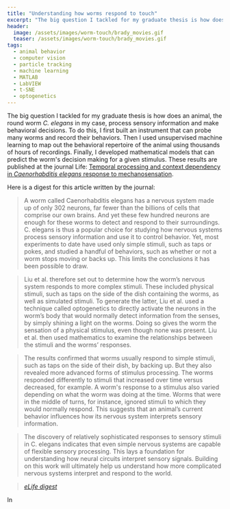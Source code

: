 ```yaml
---
title: "Understanding how worms respond to touch"
excerpt: "The big question I tackled for my graduate thesis is how does an animal, the round worm *C. elegans* in my case, process sensory information and make behavioral decisions."
header:
  image: /assets/images/worm-touch/brady_movies.gif
  teaser: /assets/images/worm-touch/brady_movies.gif
tags:
  - animal behavior
  - computer vision
  - particle tracking
  - machine learning
  - MATLAB
  - LabVIEW
  - t-SNE
  - optogenetics
---
```


The big question I tackled for my graduate thesis is how does an animal, the round worm *C. elegans* in my case, process sensory information and make behavioral decisions. To do this, I first built an instrument that can probe many worms and record their behaviors. Then I used unsupervised machine learning to map out the behavioral repertoire of the animal using thousands of hours of recordings. Finally, I developed mathematical models that can predict the worm's decision making for a given stimulus. These results are published at the journal Life: [Temporal processing and context dependency in *Caenorhabditis elegans* response to mechanosensation](https://elifesciences.org/articles/36419).

Here is a digest for this article written by the journal:
> A worm called Caenorhabditis elegans has a nervous system made up of only 302 neurons, far fewer than the billions of cells that comprise our own brains. And yet these few hundred neurons are enough for these worms to detect and respond to their surroundings. C. elegans is thus a popular choice for studying how nervous systems process sensory information and use it to control behavior. Yet, most experiments to date have used only simple stimuli, such as taps or pokes, and studied a handful of behaviors, such as whether or not a worm stops moving or backs up. This limits the conclusions it has been possible to draw.

> Liu et al. therefore set out to determine how the worm’s nervous system responds to more complex stimuli. These included physical stimuli, such as taps on the side of the dish containing the worms, as well as simulated stimuli. To generate the latter, Liu et al. used a technique called optogenetics to directly activate the neurons in the worm’s body that would normally detect information from the senses, by simply shining a light on the worms. Doing so gives the worm the sensation of a physical stimulus, even though none was present. Liu et al. then used mathematics to examine the relationships between the stimuli and the worms’ responses.

> The results confirmed that worms usually respond to simple stimuli, such as taps on the side of their dish, by backing up. But they also revealed more advanced forms of stimulus processing. The worms responded differently to stimuli that increased over time versus decreased, for example. A worm's response to a stimulus also varied depending on what the worm was doing at the time. Worms that were in the middle of turns, for instance, ignored stimuli to which they would normally respond. This suggests that an animal’s current behavior influences how its nervous system interprets sensory information.

> The discovery of relatively sophisticated responses to sensory stimuli in C. elegans indicates that even simple nervous systems are capable of flexible sensory processing. This lays a foundation for understanding how neural circuits interpret sensory signals. Building on this work will ultimately help us understand how more complicated nervous systems interpret and respond to the world.

> <cite><a href="https://elifesciences.org/articles/36419">eLife digest</a></cite>

In 